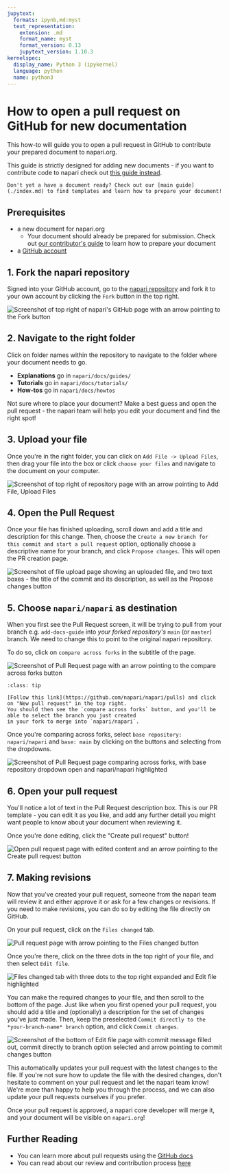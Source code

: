 ```yaml
---
jupytext:
  formats: ipynb,md:myst
  text_representation:
    extension: .md
    format_name: myst
    format_version: 0.13
    jupytext_version: 1.10.3
kernelspec:
  display_name: Python 3 (ipykernel)
  language: python
  name: python3
---
```


# How to open a pull request on GitHub for new documentation

This how-to will guide you to open a pull request in GitHub to contribute your prepared document to napari.org. 

This guide is strictly designed for adding new documents - if you want to contribute code to napari check out [this guide instead](../contributing.md).

```{note}
Don't yet a have a document ready? Check out our [main guide](./index.md) to find templates and learn how to prepare your document!
```

## Prerequisites

- a new document for napari.org
    - Your document should already be prepared for submission. Check out [our contributor's guide](./index.md) to learn how to prepare your document
- a [GitHub account](https://github.com)

## 1. Fork the napari repository

Signed into your GitHub account, go to the [napari repository](https://github.com/napari/napari) and fork it to your own account by clicking the `Fork` button in the top right.

![Screenshot of top right of napari's GitHub page with an arrow pointing to the Fork button](assets/fork_repo.png)

## 2. Navigate to the right folder

Click on folder names within the repository to navigate to the folder where your document needs to go.

- **Explanations** go in `napari/docs/guides/`
- **Tutorials** go in `napari/docs/tutorials/`
- **How-tos** go in `napari/docs/howtos`

Not sure where to place your document? Make a best guess and open the pull request - the napari team will
help you edit your document and find the right spot!
## 3. Upload your file

Once you're in the right folder, you can click on `Add File -> Upload Files`, then drag your file into the box or click `choose your files` and navigate to the document on your computer.

![Screenshot of top right of repository page with an arrow pointing to Add File, Upload Files](assets/upload_files.png)

## 4. Open the Pull Request

Once your file has finished uploading, scroll down and add a title and description for this change. Then, choose the `Create a new branch for this commit and start a pull request` option, optionally choose a descriptive name for your branch, and click `Propose changes`. This will open the PR creation page.

![Screenshot of file upload page showing an uploaded file, and two text boxes - the title of the commit and its description, as well as the Propose changes button](assets/open_pr.png)

## 5. Choose `napari/napari` as destination

When you first see the Pull Request screen, it will be trying to pull from your branch e.g. `add-docs-guide` into *your forked repository's* `main` (or `master`) branch. We need to change this to point to the original napari repository. 

To do so, click on `compare across forks` in the subtitle of the page.

![Screenshot of Pull Request page with an arrow pointing to the compare across forks button](assets/compare.png)

```{admonition} Don't see the "compare across forks" button?
:class: tip

[Follow this link](https://github.com/napari/napari/pulls) and click on "New pull request" in the top right.
You should then see the `compare across forks` button, and you'll be able to select the branch you just created
in your fork to merge into `napari/napari`.
```

Once you're comparing across forks, select `base repository: napari/napari` and `base: main` by clicking on the buttons and selecting from the dropdowns.

![Screenshot of Pull Request page comparing across forks, with base repository dropdown open and napari/napari highlighted](assets/choose_base.png)

## 6. Open your pull request

You'll notice a lot of text in the Pull Request description box. This is our PR template - you can edit it as you like, and add any further detail you might want people to know about your document when reviewing it.

Once you're done editing, click the "Create pull request" button!

![Open pull request page with edited content and an arrow pointing to the Create pull request button](assets/open_pr_final.png)

## 7. Making revisions

Now that you've created your pull request, someone from the napari team will review it and either approve it or ask for a few changes or revisions. If you need to make revisions, you can do so by editing the file directly on GitHub.

On your pull request, click on the `Files changed` tab.

![Pull request page with arrow pointing to the Files changed button](assets/files_changed.png)

Once you're there, click on the three dots in the top right of your file, and then select `Edit file`.

![Files changed tab with three dots to the top right expanded and Edit file highlighted](assets/edit_file.png)

You can make the required changes to your file, and then scroll to the bottom of the page. Just like when you first opened your pull request, you should add a title and (optionally) a description for the set of changes you've just made. Then, keep the preselected `Commit directly to the *your-branch-name* branch` option, and click `Commit changes`.

![Screenshot of the bottom of Edit file page with commit message filled out, commit directly to branch option selected and arrow pointing to commit changes button](assets/commit_changes.png)

This automatically updates your pull request with the latest changes to the file. If you're not sure how to update the file with the desired changes, don't hesitate to comment on your pull request and let the napari team know! We're more than happy to help you through the process, and we can also update your pull requests ourselves if you prefer.

Once your pull request is approved, a napari core developer will merge it, and your document will be visible on `napari.org`!

## Further Reading

- You can learn more about pull requests using the [GitHub docs](https://docs.github.com/en/pull-requests/collaborating-with-pull-requests/proposing-changes-to-your-work-with-pull-requests/about-pull-requests)
- You can read about our review and contribution process [here](../core_dev_guide.md)

